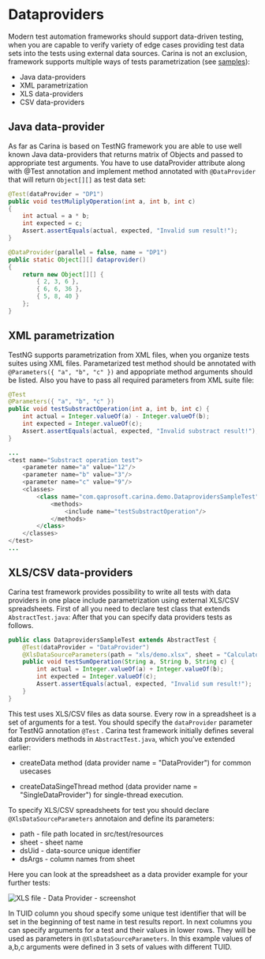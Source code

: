 # Dataproviders

Modern test automation frameworks should support data-driven testing, when you are capable to verify variety of edge cases providing test data sets into the tests using external data sources. Carina is not an exclusion, framework supports multiple ways of tests parametrization (see [samples](https://github.com/qaprosoft/carina-demo/blob/master/src/test/java/com/qaprosoft/carina/demo/DataprovidersSampleTest.java)):

* Java data-providers
* XML parametrization
* XLS data-providers
* CSV data-providers

## Java data-provider
As far as Carina is based on TestNG framework you are able to use well known Java data-providers that returns matrix of Objects and passed to appropriate test arguments. You have to use dataProvider attribute along with @Test annotation and implement method annotated with `@DataProvider` that will return `Object[][]` as test data set:
```java
@Test(dataProvider = "DP1")
public void testMuliplyOperation(int a, int b, int c)
{
	int actual = a * b;
	int expected = c;
	Assert.assertEquals(actual, expected, "Invalid sum result!");
}

@DataProvider(parallel = false, name = "DP1")
public static Object[][] dataprovider()
{
	return new Object[][] {
		{ 2, 3, 6 },
		{ 6, 6, 36 },
		{ 5, 8, 40 } 
	};
}
```

## XML parametrization
TestNG supports parametrization from XML files, when you organize tests suites using XML files. Parametarized test method should be annotated with `@Parameters({ "a", "b", "c" })` and appopriate method arguments should be listed. Also you have to pass all required parameters from XML suite file:
```java
@Test
@Parameters({ "a", "b", "c" })
public void testSubstractOperation(int a, int b, int c) {
	int actual = Integer.valueOf(a) - Integer.valueOf(b);
	int expected = Integer.valueOf(c);
	Assert.assertEquals(actual, expected, "Invalid substract result!");
}

...
<test name="Substract operation test">
	<parameter name="a" value="12"/>
	<parameter name="b" value="3"/>
	<parameter name="c" value="9"/>
	<classes>
		<class name="com.qaprosoft.carina.demo.DataprovidersSampleTest">
			<methods>
				<include name="testSubstractOperation"/>
			</methods>
		</class>
	</classes>
</test>
...
```

## XLS/CSV data-providers
Carina test framework provides possibility to write all tests with data providers in one place include parametrization using external XLS/CSV spreadsheets. First of all you need to declare test class that extends `AbstractTest.java`:
After that you can specify data providers tests as follows.
```java
public class DataprovidersSampleTest extends AbstractTest {
	@Test(dataProvider = "DataProvider")
	@XlsDataSourceParameters(path = "xls/demo.xlsx", sheet = "Calculator", dsUid = "TUID", dsArgs = "a,b,c")
	public void testSumOperation(String a, String b, String c) {
		int actual = Integer.valueOf(a) + Integer.valueOf(b);
		int expected = Integer.valueOf(c);
		Assert.assertEquals(actual, expected, "Invalid sum result!");
	}
}
```

This test uses XLS/CSV files as data sourse. Every row in a spreadsheet is a set of arguments for a test. You should specify the `dataProvider` parameter for TestNG annotation `@Test` . Carina test framework initially defines several data providers methods in `AbstractTest.java`, which you've extended earlier:

* createData method (data provider name = "DataProvider") for common usecases

* createDataSingeThread method (data provider name = "SingleDataProvider") for single-thread execution.

To specify XLS/CSV spreadsheets for test you should declare `@XlsDataSourceParameters` annotaion and define its parameters:

* path - file path located in src/test/resources
* sheet - sheet name
* dsUid - data-source unique identifier
* dsArgs - column names from sheet

Here you can look at the spreadsheet as a data provider example for your further tests:

![XLS file - Data Provider - screenshot](./img/xlsscreen.png)

In TUID column you shoud specify some unique test identifier that will be set in the beginning of test name in test results report. In next columns you can specify arguments for a test and their values in lower rows. They will be used as parameters in `@XlsDataSourceParameters`. In this example values of a,b,c arguments were defined in 3 sets of values with different TUID.
